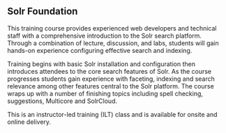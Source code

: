 ## Solr Foundation

This training course provides experienced web developers and technical staff with a comprehensive introduction to the Solr search platform. Through a combination of lecture, discussion, and labs, students will gain hands-on experience configuring effective search and indexing.

Training begins with basic Solr installation and configuration then introduces attendees to the core search features of Solr. As the course progresses students gain experience with faceting, indexing and search relevance among other features central to the Solr platform. The course wraps up with a number of finishing topics including spell checking, suggestions, Multicore and SolrCloud.

This is an instructor-led training (ILT) class and is available for onsite and online delivery.
